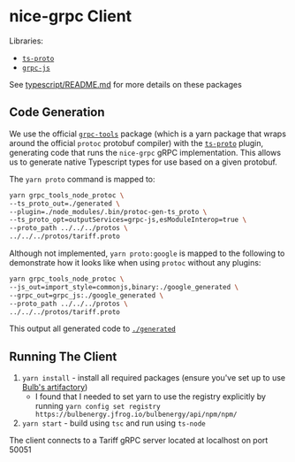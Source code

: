 # nice-grpc Client

Libraries:
- [`ts-proto`](https://github.com/stephenh/ts-proto)
- [`grpc-js`](https://www.npmjs.com/package/@grpc/grpc-js)

See [typescript/README.md](../README.md) for more details on these packages

## Code Generation

We use the official [`grpc-tools`](https://github.com/grpc/grpc-node/tree/master/packages/grpc-tools) package (which is a yarn package that wraps around the official `protoc` protobuf compiler) with the [`ts-proto`](https://github.com/stephenh/ts-proto) plugin, generating code that runs the `nice-grpc` gRPC implementation. This allows us to generate native Typescript types for use based on a given protobuf.

The `yarn proto` command is mapped to:

```bash
yarn grpc_tools_node_protoc \
--ts_proto_out=./generated \
--plugin=./node_modules/.bin/protoc-gen-ts_proto \
--ts_proto_opt=outputServices=grpc-js,esModuleInterop=true \
--proto_path ../../../protos \
../../../protos/tariff.proto
```


Although not implemented, `yarn proto:google` is mapped to the following to demonstrate how it looks like when using `protoc` without any plugins:
```bash
yarn grpc_tools_node_protoc \
--js_out=import_style=commonjs,binary:./google_generated \
--grpc_out=grpc_js:./google_generated \
--proto_path ../../../protos \
../../../protos/tariff.proto
```

This output all generated code to [`./generated`](./generated)

## Running The Client
1. `yarn install` - install all required packages (ensure you've set up to use [Bulb's artifactory](https://bulbenergy.atlassian.net/wiki/spaces/BENG/pages/1175191577/Set+up+yarn+to+use+Artifactory#npm-or-yarn-fail-in-other-repositories))
    - I found that I needed to set yarn to use the registry explicitly by running `yarn config set registry https://bulbenergy.jfrog.io/bulbenergy/api/npm/npm/`
2. `yarn start` - build using `tsc` and run using `ts-node`

The client connects to a Tariff gRPC server located at localhost on port 50051
